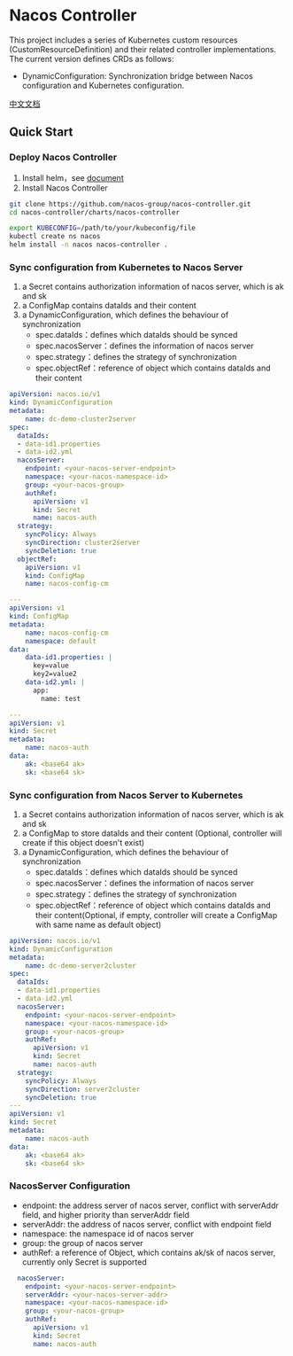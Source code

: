 # Nacos Controller

This project includes a series of Kubernetes custom resources (CustomResourceDefinition) and their related controller implementations.
The current version defines CRDs as follows:

- DynamicConfiguration: Synchronization bridge between Nacos configuration and Kubernetes configuration.

[中文文档](./README_CN.md)

## Quick Start
### Deploy Nacos Controller
1. Install helm，see [document](https://helm.sh/docs/intro/install/)
2. Install Nacos Controller
```bash
git clone https://github.com/nacos-group/nacos-controller.git
cd nacos-controller/charts/nacos-controller

export KUBECONFIG=/path/to/your/kubeconfig/file
kubectl create ns nacos
helm install -n nacos nacos-controller .
```

### Sync configuration from Kubernetes to Nacos Server
1. a Secret contains authorization information of nacos server, which is ak and sk
2. a ConfigMap contains dataIds and their content
3. a DynamicConfiguration, which defines the behaviour of synchronization
    - spec.dataIds：defines which dataIds should be synced
    - spec.nacosServer：defines the information of nacos server
    - spec.strategy：defines the strategy of synchronization
    - spec.objectRef：reference of object which contains dataIds and their content
```yaml
apiVersion: nacos.io/v1
kind: DynamicConfiguration
metadata:
    name: dc-demo-cluster2server
spec:
  dataIds:
  - data-id1.properties
  - data-id2.yml
  nacosServer:
    endpoint: <your-nacos-server-endpoint>
    namespace: <your-nacos-namespace-id>
    group: <your-nacos-group>
    authRef:
      apiVersion: v1
      kind: Secret
      name: nacos-auth
  strategy:
    syncPolicy: Always
    syncDirection: cluster2server
    syncDeletion: true
  objectRef:
    apiVersion: v1
    kind: ConfigMap
    name: nacos-config-cm

---
apiVersion: v1
kind: ConfigMap
metadata:
    name: nacos-config-cm
    namespace: default
data:
    data-id1.properties: |
      key=value
      key2=value2
    data-id2.yml: |
      app:
        name: test

---
apiVersion: v1
kind: Secret
metadata:
    name: nacos-auth
data:
    ak: <base64 ak>
    sk: <base64 sk>
```

### Sync configuration from Nacos Server to Kubernetes
1. a Secret contains authorization information of nacos server, which is ak and sk
2. a ConfigMap to store dataIds and their content (Optional, controller will create if this object doesn't exist)
3. a DynamicConfiguration, which defines the behaviour of synchronization
    - spec.dataIds：defines which dataIds should be synced
    - spec.nacosServer：defines the information of nacos server
    - spec.strategy：defines the strategy of synchronization
    - spec.objectRef：reference of object which contains dataIds and their content(Optional, if empty, controller will create a ConfigMap with same name as default object)

```yaml
apiVersion: nacos.io/v1
kind: DynamicConfiguration
metadata:
    name: dc-demo-server2cluster
spec:
  dataIds:
  - data-id1.properties
  - data-id2.yml
  nacosServer:
    endpoint: <your-nacos-server-endpoint>
    namespace: <your-nacos-namespace-id>
    group: <your-nacos-group>
    authRef:
      apiVersion: v1
      kind: Secret
      name: nacos-auth
  strategy:
    syncPolicy: Always
    syncDirection: server2cluster
    syncDeletion: true
---
apiVersion: v1
kind: Secret
metadata:
    name: nacos-auth
data:
    ak: <base64 ak>
    sk: <base64 sk>
```

### NacosServer Configuration
- endpoint: the address server of nacos server, conflict with serverAddr field, and higher priority than serverAddr field
- serverAddr: the address of nacos server, conflict with endpoint field
- namespace: the namespace id of nacos server
- group: the group of nacos server
- authRef: a reference of Object, which contains ak/sk of nacos server, currently only Secret is supported

```yaml
  nacosServer:
    endpoint: <your-nacos-server-endpoint>
    serverAddr: <your-nacos-server-addr>
    namespace: <your-nacos-namespace-id>
    group: <your-nacos-group>
    authRef:
      apiVersion: v1
      kind: Secret
      name: nacos-auth
```


